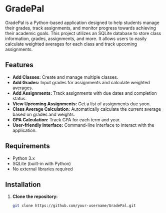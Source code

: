 # GradePal

GradePal is a Python-based application designed to help students manage their grades, track assignments, and monitor progress towards achieving their academic goals. This project utilizes an SQLite database to store class information, grades, assignments, and more. It allows users to easily calculate weighted averages for each class and track upcoming assignments.

## Features

- **Add Classes:** Create and manage multiple classes.
- **Add Grades:** Input grades for assignments and calculate weighted averages.
- **Add Assignments:** Track assignments with due dates and completion status.
- **View Upcoming Assignments:** Get a list of assignments due soon.
- **Class Average Calculation:** Automatically calculate the current average based on grades and weights.
- **GPA Calculation:** Track GPA for each term and year.
- **User-friendly Interface:** Command-line interface to interact with the application.

## Requirements

- Python 3.x
- SQLite (built-in with Python)
- No external libraries required

## Installation

1. **Clone the repository:**

   ```bash
   git clone https://github.com/your-username/GradePal.git
